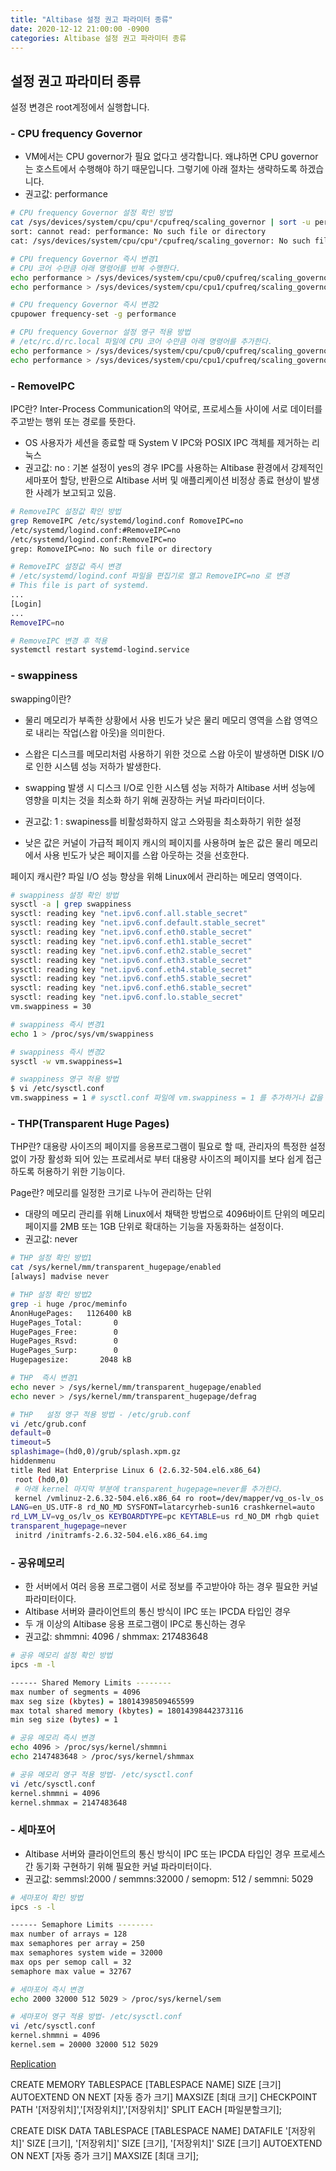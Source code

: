 ```yaml
---
title: "Altibase 설정 권고 파라미터 종류"
date: 2020-12-12 21:00:00 -0900
categories: Altibase 설정 권고 파라미터 종류
---
```


## 설정 권고 파라미터 종류

설정 변경은 root계정에서 실행합니다.

### - CPU frequency Governor

- VM에서는 CPU governor가 필요 없다고 생각합니다. 왜냐하면 CPU governor는 호스트에서 수행해야 하기 때문입니다. 그렇기에 아래 절차는 생략하도록 하겠습니다.
- 권고값: performance

```bash
# CPU frequency Governor 설정 확인 방법
cat /sys/devices/system/cpu/cpu*/cpufreq/scaling_governor | sort -u performance
sort: cannot read: performance: No such file or directory
cat: /sys/devices/system/cpu/cpu*/cpufreq/scaling_governor: No such file or directory

# CPU frequency Governor 즉시 변경1
# CPU 코어 수만큼 아래 명령어를 반복 수행한다.
echo performance > /sys/devices/system/cpu/cpu0/cpufreq/scaling_governor
echo performance > /sys/devices/system/cpu/cpu1/cpufreq/scaling_governor

# CPU frequency Governor 즉시 변경2
cpupower frequency-set -g performance

# CPU frequency Governor 설정 영구 적용 방법
# /etc/rc.d/rc.local 파일에 CPU 코어 수만큼 아래 명령어를 추가한다.
echo performance > /sys/devices/system/cpu/cpu0/cpufreq/scaling_governor
echo performance > /sys/devices/system/cpu/cpu1/cpufreq/scaling_governor
```

### - RemoveIPC

IPC란?
Inter-Process Communication의 약어로, 프로세스들 사이에 서로 데이터를 주고받는 행위 또는 경로를 뜻한다.

- OS 사용자가 세션을 종료할 때 System V IPC와 POSIX IPC 객체를 제거하는 리눅스
- 권고값: no
           : 기본 설정이 yes의 경우 IPC를 사용하는 Altibase 환경에서 강제적인 세마포어 할당, 반환으로 Altibase 서버 및 애플리케이션 비정상 종료 현상이 발생한 사례가 보고되고 있음.

```bash
# RemoveIPC 설정값 확인 방법
grep RemoveIPC /etc/systemd/logind.conf RomoveIPC=no
/etc/systemd/logind.conf:#RemoveIPC=no
/etc/systemd/logind.conf:RemoveIPC=no
grep: RomoveIPC=no: No such file or directory

# RemoveIPC 설정값 즉시 변경
# /etc/systemd/logind.conf 파일을 편집기로 열고 RemoveIPC=no 로 변경
# This file is part of systemd.
...
[Login]
...
RemoveIPC=no

# RemoveIPC 변경 후 적용
systemctl restart systemd-logind.service
```

### - swappiness

swapping이란?
- 물리 메모리가 부족한 상황에서 사용 빈도가 낮은 물리 메모리 영역을 스왑 영역으로 내리는 작업(스왑 아웃)을 의미한다.
- 스왑은 디스크를 메모리처럼 사용하기 위한 것으로 스왑 아웃이 발생하면 DISK I/O로 인한 시스템 성능 저하가 발생한다.

- swapping 발생 시 디스크 I/O로 인한 시스템 성능 저하가 Altibase 서버 성능에 영향을 미치는 것을 최소화 하기 위해 권장하는 커널 파라미터이다.
- 권고값: 1
            : swapiness를 비활성화하지 않고 스와핑을 최소화하기 위한 설정
- 낮은 값은 커널이 가급적 페이지 캐시의 페이지를 사용하며 높은 값은 물리 메모리에서 사용 빈도가 낮은 페이지를 스왑 아웃하는 것을 선호한다.

페이지 캐시란?
파일 I/O 성능 향상을 위해 Linux에서 관리하는 메모리 영역이다.

```bash
# swappiness 설정 확인 방법
sysctl -a | grep swappiness
sysctl: reading key "net.ipv6.conf.all.stable_secret"
sysctl: reading key "net.ipv6.conf.default.stable_secret"
sysctl: reading key "net.ipv6.conf.eth0.stable_secret"
sysctl: reading key "net.ipv6.conf.eth1.stable_secret"
sysctl: reading key "net.ipv6.conf.eth2.stable_secret"
sysctl: reading key "net.ipv6.conf.eth3.stable_secret"
sysctl: reading key "net.ipv6.conf.eth4.stable_secret"
sysctl: reading key "net.ipv6.conf.eth5.stable_secret"
sysctl: reading key "net.ipv6.conf.eth6.stable_secret"
sysctl: reading key "net.ipv6.conf.lo.stable_secret"
vm.swappiness = 30

# swappiness 즉시 변경1
echo 1 > /proc/sys/vm/swappiness

# swappiness 즉시 변경2
sysctl -w vm.swappiness=1

# swappiness 영구 적용 방법
$ vi /etc/sysctl.conf
vm.swappiness = 1 # sysctl.conf 파일에 vm.swappiness = 1 를 추가하거나 값을 변경한다.
```

### - THP(Transparent Huge Pages)

THP란?
대용량 사이즈의 페이지를 응용프로그램이 필요로 할 때, 관리자의 특정한 설정 없이 가장 활성화 되어 있는 프로레서로 부터 대용량 사이즈의 페이지를 보다 쉽게 접근하도록 허용하기 위한 기능이다.

Page란?
메모리를 일정한 크기로 나누어 관리하는 단위

- 대량의 메모리 관리를 위해 Linux에서 채택한 방법으로 4096바이트 단위의 메모리 페이지를 2MB 또는 1GB 단위로 확대하는 기능을 자동화하는 설정이다.
- 권고값: never

```bash
# THP 설정 확인 방법1
cat /sys/kernel/mm/transparent_hugepage/enabled 
[always] madvise never

# THP 설정 확인 방법2
grep -i huge /proc/meminfo 
AnonHugePages:   1126400 kB
HugePages_Total:       0
HugePages_Free:        0
HugePages_Rsvd:        0
HugePages_Surp:        0
Hugepagesize:       2048 kB

# THP  즉시 변경1
echo never > /sys/kernel/mm/transparent_hugepage/enabled
echo never > /sys/kernel/mm/transparent_hugepage/defrag

# THP   설정 영구 적용 방법 - /etc/grub.conf
vi /etc/grub.conf 
default=0
timeout=5
splashimage=(hd0,0)/grub/splash.xpm.gz
hiddenmenu
title Red Hat Enterprise Linux 6 (2.6.32-504.el6.x86_64)
 root (hd0,0)
 # 아래 kernel 마지막 부분에 transparent_hugepage=never를 추가한다.
 kernel /vmlinuz-2.6.32-504.el6.x86_64 ro root=/dev/mapper/vg_os-lv_os rd_NO_LUKS
LANG=en_US.UTF-8 rd_NO_MD SYSFONT=latarcyrheb-sun16 crashkernel=auto
rd_LVM_LV=vg_os/lv_os KEYBOARDTYPE=pc KEYTABLE=us rd_NO_DM rhgb quiet
transparent_hugepage=never
 initrd /initramfs-2.6.32-504.el6.x86_64.img
```

### - 공유메모리

- 한 서버에서 여러 응용 프로그램이 서로 정보를 주고받아야 하는 경우 필요한 커널 파라미터이다.
 - Altibase 서버와 클라이언트의 통신 방식이 IPC 또는 IPCDA 타입인 경우
 - 두 개 이상의 Altibase 응용 프로그램이 IPC로 통신하는 경우
- 권고값: shmmni: 4096 / shmmax: 217483648

```bash
# 공유 메모리 설정 확인 방법
ipcs -m -l

------ Shared Memory Limits --------
max number of segments = 4096
max seg size (kbytes) = 18014398509465599
max total shared memory (kbytes) = 18014398442373116
min seg size (bytes) = 1

# 공유 메모리 즉시 변경
echo 4096 > /proc/sys/kernel/shmmni
echo 2147483648 > /proc/sys/kernel/shmmax

# 공유 메모리 영구 적용 방법- /etc/sysctl.conf
vi /etc/sysctl.conf
kernel.shmmni = 4096
kernel.shmmax = 2147483648
```

### - 세마포어

- Altibase 서버와 클라이언트의 통신 방식이 IPC 또는 IPCDA 타입인 경우 프로세스 간 동기화 구현하기 위해 필요한 커널 파라미터이다.
- 권고값: semmsl:2000 / semmns:32000 / semopm: 512 / semmni: 5029

```bash
# 세마포어 확인 방법
ipcs -s -l

------ Semaphore Limits --------
max number of arrays = 128
max semaphores per array = 250
max semaphores system wide = 32000
max ops per semop call = 32
semaphore max value = 32767

# 세마포어 즉시 변경
echo 2000 32000 512 5029 > /proc/sys/kernel/sem

# 세마포어 영구 적용 방법- /etc/sysctl.conf
vi /etc/sysctl.conf
kernel.shmmni = 4096
kernel.sem = 20000 32000 512 5029
```

[Replication](https://www.notion.so/Replication-70a9f70abac849d78e1e8f031cd53772)

CREATE MEMORY TABLESPACE [TABLESPACE NAME]
SIZE [크기]
AUTOEXTEND ON NEXT [자동 증가 크기] MAXSIZE [최대 크기]
CHECKPOINT PATH '[저장위치]','[저장위치]','[저장위치]'
SPLIT EACH [파일분할크기];

CREATE DISK DATA TABLESPACE [TABLESPACE NAME]
DATAFILE '[저장위치]' SIZE [크기],
'[저장위치]' SIZE [크기],
'[저장위치]' SIZE [크기]
AUTOEXTEND ON NEXT [자동 증가 크기] MAXSIZE [최대 크기];